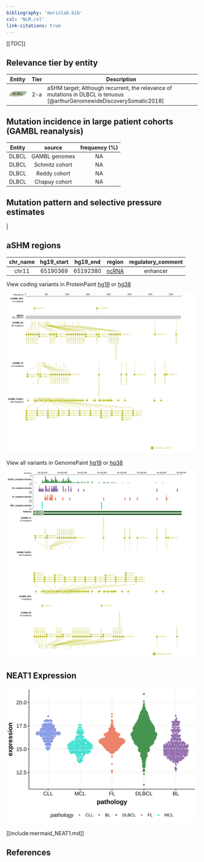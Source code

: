 ```yaml
---
bibliography: 'morinlab.bib'
csl: 'NLM.csl'
link-citations: true
---
```

[[_TOC_]]


## Relevance tier by entity

|Entity|Tier|Description                              |
|:------:|:----:|-----------------------------------------|
|![DLBCL](images/icons/DLBCL_tier2.png) |2-a | aSHM target; Although recurrent, the relevance of mutations in DLBCL is tenuous [@arthurGenomewideDiscoverySomatic2018]|

## Mutation incidence in large patient cohorts (GAMBL reanalysis)

|Entity|source        |frequency (%)|
|:------:|:--------------:|:-------------:|
|DLBCL |GAMBL genomes |NA           |
|DLBCL |Schmitz cohort|NA           |
|DLBCL |Reddy cohort  |NA           |
|DLBCL |Chapuy cohort |NA           |

## Mutation pattern and selective pressure estimates

|

## aSHM regions

|chr_name|hg19_start|hg19_end|region                                                                                      |regulatory_comment|
|:--------:|:----------:|:--------:|:--------------------------------------------------------------------------------------------:|:------------------:|
|chr11   |65190369  |65192380|[ncRNA](https://genome.ucsc.edu/s/rdmorin/GAMBL%20hg19?position=chr11%3A65190369%2D65192380)|enhancer          |


View coding variants in ProteinPaint [hg19](https://morinlab.github.io/LLMPP/GAMBL/NEAT1_protein.html)  or [hg38](https://morinlab.github.io/LLMPP/GAMBL/NEAT1_protein_hg38.html)

![](images/proteinpaint/NEAT1_NR_028272.svg)

View all variants in GenomePaint [hg19](https://morinlab.github.io/LLMPP/GAMBL/NEAT1.html)  or [hg38](https://morinlab.github.io/LLMPP/GAMBL/NEAT1_hg38.html)

![](images/proteinpaint/NEAT1.svg)

## NEAT1 Expression
![](images/gene_expression/NEAT1_by_pathology.svg)
<!-- ORIGIN: arthurGenomewideDiscoverySomatic2018 -->
<!-- DLBCL: arthurGenomewideDiscoverySomatic2018 -->

[[include:mermaid_NEAT1.md]]

## References

